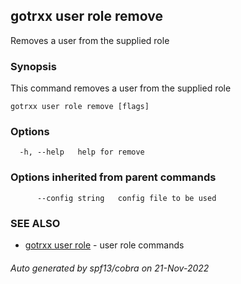 ## gotrxx user role remove

Removes a user from the supplied role

### Synopsis

This command removes a user from the supplied role

```
gotrxx user role remove [flags]
```

### Options

```
  -h, --help   help for remove
```

### Options inherited from parent commands

```
      --config string   config file to be used
```

### SEE ALSO

* [gotrxx user role](gotrxx_user_role.md)	 - user role commands

###### Auto generated by spf13/cobra on 21-Nov-2022
